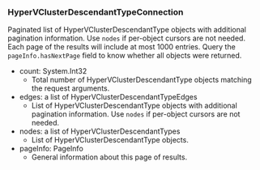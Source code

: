 ### HyperVClusterDescendantTypeConnection
Paginated list of HyperVClusterDescendantType objects with additional pagination information. Use `nodes` if per-object cursors are not needed. Each page of the results will include at most 1000 entries. Query the `pageInfo.hasNextPage` field to know whether all objects were returned.

- count: System.Int32
  - Total number of HyperVClusterDescendantType objects matching the request arguments.
- edges: a list of HyperVClusterDescendantTypeEdges
  - List of HyperVClusterDescendantType objects with additional pagination information. Use `nodes` if per-object cursors are not needed.
- nodes: a list of HyperVClusterDescendantTypes
  - List of HyperVClusterDescendantType objects.
- pageInfo: PageInfo
  - General information about this page of results.
